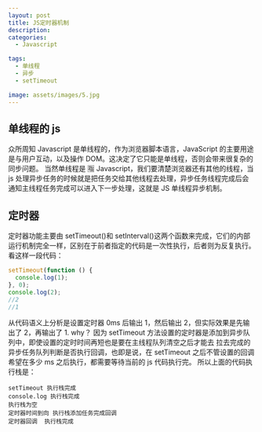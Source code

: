 ```yaml
---
layout: post
title: JS定时器机制
description:
categories:
  - Javascript

tags:
  - 单线程
  - 异步
  - setTimeout

image: assets/images/5.jpg
---
```


## 单线程的 js

众所周知 Javascript 是单线程的，作为浏览器脚本语言，JavaScript 的主要用途是与用户互动，以及操作 DOM。这决定了它只能是单线程，否则会带来很复杂的同步问题。
当然单线程是 🈯️ Javascript，我们要清楚浏览器还有其他的线程，当 js 处理异步任务的时候就是把任务交给其他线程去处理，异步任务线程完成后会通知主线程任务完成可以进入下一步处理，这就是 JS 单线程异步机制。

## 定时器

定时器功能主要由 setTimeout()和 setInterval()这两个函数来完成，它们的内部运行机制完全一样，区别在于前者指定的代码是一次性执行，后者则为反复执行。
看这样一段代码：

```js
setTimeout(function () {
  console.log(1);
}, 0);
console.log(2);
//2
//1
```

从代码语义上分析是设置定时器 0ms 后输出 1，然后输出 2，但实际效果是先输出了 2，再输出了 1. why？
因为 setTimeout 方法设置的定时器是添加到异步队列中，即使设置的定时时间再短也是要在主线程队列清空之后才能去
拉去完成的异步任务队列判断是否执行回调，也即是说，在 setTimeout 之后不管设置的回调希望在多少 ms 之后执行，都需要等待当前的 js 代码执行完。
所以上面的代码执行栈是：

```
setTimeout 执行栈完成
console.log 执行栈完成
执行栈为空
定时器时间到向 执行栈添加任务完成回调
定时器回调  执行栈完成
```
